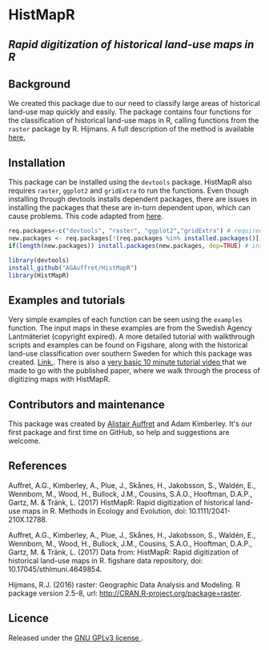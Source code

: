 # HistMapR

## *_Rapid digitization of historical land-use maps in R_*


## Background
We created this package due to our need to classify large areas of historical land-use map quickly and easily. The package contains four functions for the classification of historical land-use maps in R, calling functions from the `raster` package by R. Hijmans. A full description of the method is available <a href="https://doi.org/10.1111/2041-210X.12788" target="_blank">here.</a> 


## Installation
This package can be installed using the `devtools` package. HistMapR also requires `raster`, `ggplot2` and `gridExtra` to run the functions. Even though installing through devtools installs dependent packages, there are issues in installing the packages that these are in-turn dependent upon, which can cause problems. This code adapted from <a href="https://github.com/BiologicalRecordsCentre/sparta" target="_blank">here</a>.

```R
req.packages<-c("devtools", "raster", "ggplot2","gridExtra") # required packages
new.packages <- req.packages[!(req.packages %in% installed.packages()[,"Package"])] # which are not installed?
if(length(new.packages)) install.packages(new.packages, dep=TRUE) # install those as required.

library(devtools)
install_github("AGAuffret/HistMapR")
library(HistMapR)
```

## Examples and tutorials
Very simple examples of each function can be seen using the `examples` function. The input maps in these examples are from the Swedish Agency Lantmäteriet (copyright expired). A more detailed tutorial with walkthrough scripts and examples can be found on Figshare, along with the historical land-use classification over southern Sweden for which this package was created. <a href="https://doi.org/10.17045/sthlmuni.4649854" target="_blank">Link.</a>. There is also a <a href="https://www.youtube.com/watch?v=5iD1pyDBBks" target="_blank">very basic 10 minute tutorial video </a> that we made to go with the published paper, where we walk through the process of digitizing maps with HistMapR.


## Contributors and maintenance

This package was created by <a href="mailto:alistair.auffret@natgeo.su.se">Alistair Auffret</a> and Adam Kimberley. It's our first package and first time on GitHub, so help and suggestions are welcome.


## References

Auffret, A.G., Kimberley, A., Plue, J., Skånes, H., Jakobsson, S., Waldén, E., Wennbom, M., Wood, H., Bullock, J.M., Cousins, S.A.O., Hooftman, D.A.P., Gartz, M. & Tränk, L. (2017) HistMapR: Rapid digitization of historical land-use maps in R. Methods in Ecology and Evolution, doi: 10.1111/2041-210X.12788.

Auffret, A.G., Kimberley, A., Plue, J., Skånes, H., Jakobsson, S., Waldén, E., Wennbom, M., Wood, H., Bullock, J.M., Cousins, S.A.O., Hooftman, D.A.P., Gartz, M. & Tränk, L. (2017) Data from: HistMapR: Rapid digitization of historical land-use maps in R. figshare data repository, doi: 10.17045/sthlmuni.4649854.

Hijmans, R.J. (2016) raster: Geographic Data Analysis and Modeling. R package version 2.5-8, url: http://CRAN.R-project.org/package=raster.

## Licence

Released under the <a href="https://choosealicense.com/licenses/gpl-3.0/" target="_blank"> GNU GPLv3 license </a>.

